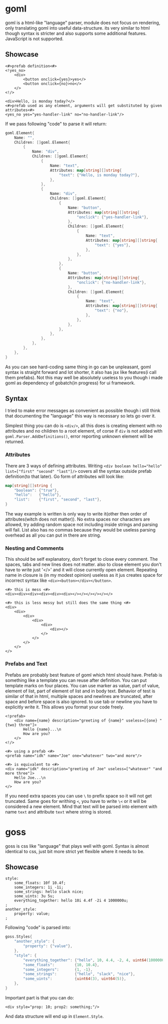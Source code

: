 # goml

goml is a html-like "language" parser, module does not focus on rendering, only translating goml into useful data-structure. its very similar to html though syntax is stricter and also supports some additional features. JavaScript is not supported.

## Showcase

```
<#>prefab definition<#>
<!yes_no>
    <div> 
        <button onclick={yes}>yes</>
        <button onclick={no}>no</>
    </>
<!/>

<div>Hello, is monday today?</>
<#>prefab used as any element, arguments will get substituted by given attributes<#>
<yes_no yes="yes-handler-link" no="no-handler-link"/>
```

If we pass following "code" to parse it will return:

```go
goml.Element{
    Name: "",
    Children: []goml.Element{
        {
            Name: "div",
            Children: []goml.Element{
                {
                    Name: "text",
                    Attributes: map[string][]string{
                        "text": {"Hello, is monday today?"},
                    },
                },
                {
                    Name: "div",
                    Children: []goml.Element{
                        {
                            Name: "button",
                            Attributes: map[string][]string{
                                "onclick": {"yes-handler-link"},
                            },
                            Children: []goml.Element{
                                {
                                    Name: "text",
                                    Attributes: map[string][]string{
                                        "text": {"yes"},
                                    },
                                },
                            },
                        },
                        {
                            Name: "button",
                            Attributes: map[string][]string{
                                "onclick": {"no-handler-link"},
                            },
                            Children: []goml.Element{
                                {
                                    Name: "text",
                                    Attributes: map[string][]string{
                                        "text": {"no"},
                                    },
                                },
                            },
                        },
                    },
                },
            },
        },
    },
}
```

As you can see hard-coding same thing in go can be unpleasant, goml syntax is straight forward and lot shorter, it also has jsx like features(i call them prefabs). Not this may well be absolutely useless to you though i made goml as dependency of gobatch(in progress) for ui framework. 

## Syntax

I tried to make error messages as convenient as possible though i still think that documenting the "language" this way is necessary so lets go over it.

Simplest thing you can do is `<div/>`, all this does is creating element with no attributes and no children to a root element, of corse if `div` is not added with `goml.Parser.AddDefinitions()`, error reporting unknown element will be returned. 

### Attributes

There are 3 ways of defining attributes. Writing `<div boolean hello="hello" list=["first" "second" "last"]/>` covers all the syntax outside prefab definition(to that later). Go form of attributes will look like:

```go
map[string][]string {
    "boolean": {"true"},
    "hello":   {"hello"},
    "list":    {"first", "second", "last"},
}
```

The way example is written is only way to write it(other then order of attributes(witch does not matter)). No extra spaces nor characters are allowed, try adding random space not including inside strings and parsing will fail. List also has no commas because they would be useless parsing overhead as all you can put in there are string.

### Nesting and Comments

This should be self explanatory, don't forget to close every comment. The spaces, tabs and new lines does not matter. also to close element you don't have to write just '</>' and it will close currently open element. Repeating name in closure is (in my modest opinion) useless as it jus creates space for incorrect syntax like 
`<div><button></div></button>`.
```
<#> this is mess <#>
<div><div><div><div><div><div></></></></></></>

<#> this is less messy but still does the same thing <#>
<div>
    <div>
        <div>
            <div>
                <div>
                    <div></>
                </>
            </>
        </>
    </>
</>
```

### Prefabs and Text

Prefabs are probably best feature of goml which html should have. Prefab is something like a template you can reuse after definition. You can put template marks on four places. You can use marker as value, part of value, element of list, part of element of list and in body text. Behavior of test is similar of that in html, multiple spaces and newlines are truncated, after space and before space is also ignored. to use tab or newline you have to explicitly write it. This allows you format your code freely.

```
<!prefab>
    <div name={name} description="greeting of {name}" useless=[{one} "{two} three"]> 
        Hello {name}...\n
        How are you?
    </>
<!/>

<#> using a prefab <#>
<prefab name="idk" name="Joe" one="whatever" two="and more"/>

<#> is equivalent to <#>
<div name="idk" description="greeting of Joe" useless=["whatever" "and more three"]> 
    Hello Joe...\n
    How are you?
</>
```

If you need extra spaces you can use `\` to prefix space so it will not get truncated. Same goes for writhing `<`, you have to write `\<` or it will be considered a new element. Mind that text will be parsed into element with name `text` and attribute `text` where string is stored. 

# goss

goss is css like "language" that plays well with goml. Syntax is almost identical to css, just bit more strict yet flexible where it needs to be.

## Showcase

```
style:
    some_floats: 10f 10.4f;
    some_integers: 1i -1i;
    some_strings: hello slack nice;
    some_uints: 3u 5u;
    everything_together: hello 10i 4.4f -2i 4 1000000u;
;
another_style:
    property: value;
;
```

Following "code" is parsed into:

```go
goss.Styles{
    "another_style": {
        "property": {"value"},
    },
    "style": {
        "everything_together": {"hello", 10, 4.4, -2, 4, uint64(1000000)},
        "some_floats":         {10, 10.4},
        "some_integers":       {1, -1},
        "some_strings":        {"hello", "slack", "nice"},
        "some_uints":          {uint64(3), uint64(5)},
    },
}
```

Important part is that you can do:

```
<div style="prop: 10; prop2: something;"/>
```

And data structure will end up in `Element.Style`.
